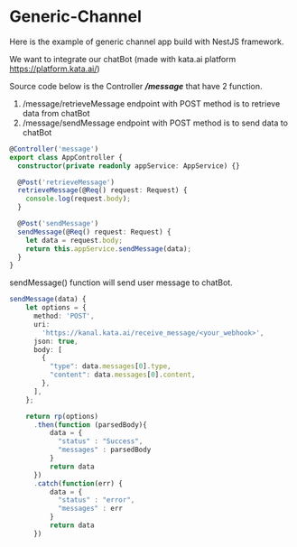 # Generic-Channel

Here is the example of generic channel app build with NestJS framework.

We want to integrate our chatBot (made with kata.ai platform https://platform.kata.ai/)

Source code below is the Controller ***/message*** that have 2 function.

1. /message/retrieveMessage endpoint with POST method is to retrieve data from chatBot
2. /message/sendMessage endpoint with POST method is to send data to chatBot

```typescript
@Controller('message')
export class AppController {
  constructor(private readonly appService: AppService) {}

  @Post('retrieveMessage')
  retrieveMessage(@Req() request: Request) {
    console.log(request.body);
  }

  @Post('sendMessage')
  sendMessage(@Req() request: Request) {
    let data = request.body;
    return this.appService.sendMessage(data);
  }
}
```

sendMessage() function will send user message to chatBot.

```typescript
sendMessage(data) {
    let options = {
      method: 'POST',
      uri:
        'https://kanal.kata.ai/receive_message/<your_webhook>',
      json: true,
      body: [
        {
          "type": data.messages[0].type,
          "content": data.messages[0].content,
        },
      ],
    };

    return rp(options)
      .then(function (parsedBody){
          data = {
            "status" : "Success",
            "messages" : parsedBody
          }
          return data
      })
      .catch(function(err) {
          data = {
            "status" : "error",
            "messages" : err
          }
          return data
      })
```
